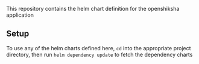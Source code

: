 This repository contains the helm chart definition for the openshiksha application

## Setup

To use any of the helm charts defined here, `cd` into the appropriate project directory, then run `helm dependency update` to fetch the dependency charts
